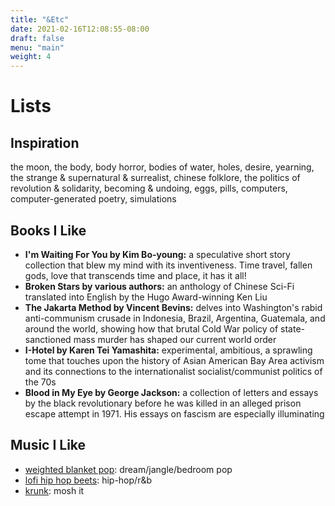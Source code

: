```yaml
---
title: "&Etc"
date: 2021-02-16T12:08:55-08:00
draft: false
menu: "main"
weight: 4
---
```


# Lists

## Inspiration

the moon, the body, body horror, bodies of water, holes, desire, yearning, the strange & supernatural & surrealist, chinese folklore, the politics of revolution & solidarity, becoming & undoing, eggs, pills, computers, computer-generated poetry, simulations

## Books I Like

- **I'm Waiting For You by Kim Bo-young:** a speculative short story collection that blew my mind with its inventiveness. Time travel, fallen gods, love that transcends time and place, it has it all! 
- **Broken Stars by various authors:** an anthology of Chinese Sci-Fi translated into English by the Hugo Award-winning Ken Liu
- **The Jakarta Method by Vincent Bevins:** delves into Washington's rabid anti-communism crusade in Indonesia, Brazil, Argentina, Guatemala, and around the world, showing how that brutal Cold War policy of state-sanctioned mass murder has shaped our current world order
- **I-Hotel by Karen Tei Yamashita:** experimental, ambitious, a sprawling tome that touches upon the history of Asian American Bay Area activism and its connections to the internationalist socialist/communist politics of the 70s
- **Blood in My Eye by George Jackson:** a collection of letters and essays by the black revolutionary before he was killed in an alleged prison escape attempt in 1971. His essays on fascism are especially illuminating

## Music I Like

- [weighted blanket pop](https://open.spotify.com/playlist/3UAY8IC70TzTFWZtour6Fg?si=ziyU5T-PSriVWDsuy-CCkA): dream/jangle/bedroom pop
- [lofi hip hop beets](https://open.spotify.com/playlist/2xYf1IOdN0kdsTC1dxXUEu?si=eeBuPzIlQgal_HFOhcaIvg): hip-hop/r&b 
- [krunk](https://open.spotify.com/playlist/10pOhElmZPOEqJq8WvVj8m?si=Ad8k8TGISseRV3vKFWoOIw): mosh it

